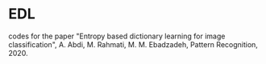 # EDL
codes for the paper "Entropy based dictionary learning for image classification", A. Abdi, M. Rahmati, M. M. Ebadzadeh, Pattern Recognition, 2020.
